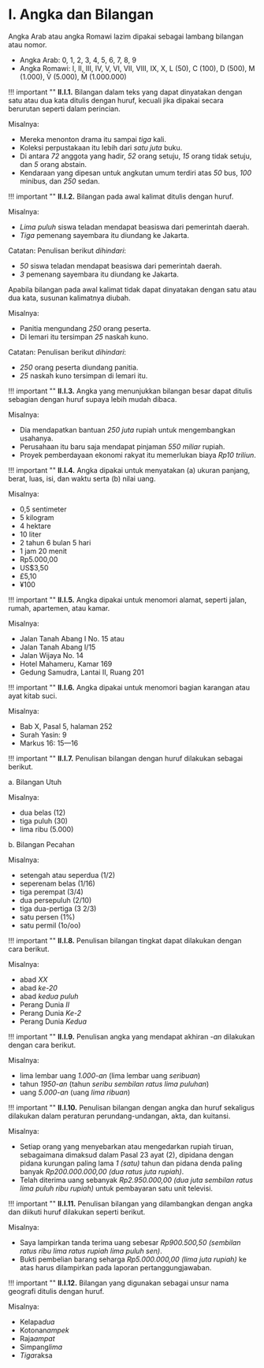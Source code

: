# I. Angka dan Bilangan

Angka Arab atau angka Romawi lazim dipakai sebagai lambang bilangan atau nomor.

- Angka Arab: 0, 1, 2, 3, 4, 5, 6, 7, 8, 9
- Angka Romawi: I, II, III, IV, V, VI, VII, VIII, IX, X, L (50), C (100), D (500), M (1.000), V̄ (5.000), M̄ (1.000.000)

!!! important ""
	**II.I.1.** Bilangan dalam teks yang dapat dinyatakan dengan satu atau dua kata ditulis dengan huruf, kecuali jika dipakai secara berurutan seperti dalam perincian.

Misalnya:

- Mereka menonton drama itu sampai *tiga* kali.
- Koleksi perpustakaan itu lebih dari *satu juta* buku.
- Di antara *72* anggota yang hadir, *52* orang setuju, *15* orang tidak setuju, dan *5* orang abstain.
- Kendaraan yang dipesan untuk angkutan umum terdiri atas *50* bus, *100* minibus, dan *250* sedan.

!!! important ""
	**II.I.2.** Bilangan pada awal kalimat ditulis dengan huruf.

Misalnya:

- *Lima puluh* siswa teladan mendapat beasiswa dari pemerintah daerah.
- *Tiga* pemenang sayembara itu diundang ke Jakarta.

Catatan: Penulisan berikut *dihindari*:

- *50* siswa teladan mendapat beasiswa dari pemerintah daerah.
- *3* pemenang sayembara itu diundang ke Jakarta.

Apabila bilangan pada awal kalimat tidak dapat dinyatakan dengan satu atau dua kata, susunan kalimatnya diubah.

Misalnya:

- Panitia mengundang *250* orang peserta.
- Di lemari itu tersimpan *25* naskah kuno.

Catatan: Penulisan berikut *dihindari*:

- *250* orang peserta diundang panitia.
- *25* naskah kuno tersimpan di lemari itu.

!!! important ""
	**II.I.3.** Angka yang menunjukkan bilangan besar dapat ditulis sebagian dengan huruf supaya lebih mudah dibaca.

Misalnya:

- Dia mendapatkan bantuan *250 juta* rupiah untuk mengembangkan usahanya.
- Perusahaan itu baru saja mendapat pinjaman *550 miliar* rupiah.
- Proyek pemberdayaan ekonomi rakyat itu memerlukan biaya *Rp10 triliun*.

!!! important ""
	**II.I.4.** Angka dipakai untuk menyatakan (a) ukuran panjang, berat, luas, isi, dan waktu serta (b) nilai uang.

Misalnya:

- 0,5 sentimeter
- 5 kilogram
- 4 hektare
- 10 liter
- 2 tahun 6 bulan 5 hari
- 1 jam 20 menit
- Rp5.000,00
- US$3,50
- £5,10
- ¥100

!!! important ""
	**II.I.5.** Angka dipakai untuk menomori alamat, seperti jalan, rumah, apartemen, atau kamar.

Misalnya:

- Jalan Tanah Abang I No. 15 atau
- Jalan Tanah Abang I/15
- Jalan Wijaya No. 14
- Hotel Mahameru, Kamar 169
- Gedung Samudra, Lantai II, Ruang 201

!!! important ""
	**II.I.6.** Angka dipakai untuk menomori bagian karangan atau ayat kitab suci.

Misalnya:

- Bab X, Pasal 5, halaman 252
- Surah Yasin: 9
- Markus 16: 15—16

!!! important ""
	**II.I.7.** Penulisan bilangan dengan huruf dilakukan sebagai berikut.

a. Bilangan Utuh

Misalnya:

- dua belas (12)
- tiga puluh (30)
- lima ribu (5.000)

b. Bilangan Pecahan

Misalnya:

- setengah atau seperdua (1/2)
- seperenam belas (1/16)
- tiga perempat (3/4)
- dua persepuluh (2/10)
- tiga dua-pertiga (3 2/3)
- satu persen (1%)
- satu permil (1o/oo)

!!! important ""
	**II.I.8.** Penulisan bilangan tingkat dapat dilakukan dengan cara berikut.

Misalnya:

- abad *XX*
- abad *ke-20*
- abad *kedua puluh*
- Perang Dunia *II*
- Perang Dunia *Ke-2*
- Perang Dunia *Kedua*

!!! important ""
	**II.I.9.** Penulisan angka yang mendapat akhiran *-an* dilakukan dengan cara berikut.

Misalnya:

- lima lembar uang *1.000-an* (lima lembar uang *seribuan*)
- tahun *1950-an* (tahun *seribu sembilan ratus lima puluhan*)
- uang *5.000-an* (uang *lima ribuan*)

!!! important ""
	**II.I.10.** Penulisan bilangan dengan angka dan huruf sekaligus dilakukan dalam peraturan perundang-undangan, akta, dan kuitansi.

Misalnya:

- Setiap orang yang menyebarkan atau mengedarkan rupiah tiruan, sebagaimana dimaksud dalam Pasal 23 ayat (2), dipidana dengan pidana kurungan paling lama *1 (satu)* tahun dan pidana denda paling banyak *Rp200.000.000,00 (dua ratus juta rupiah)*.
- Telah diterima uang sebanyak *Rp2.950.000,00 (dua juta sembilan ratus lima puluh ribu rupiah)* untuk pembayaran satu unit televisi.

!!! important ""
	**II.I.11.** Penulisan bilangan yang dilambangkan dengan angka dan diikuti huruf dilakukan seperti berikut.

Misalnya:

- Saya lampirkan tanda terima uang sebesar *Rp900.500,50 (sembilan ratus ribu lima ratus rupiah lima puluh sen)*.
- Bukti pembelian barang seharga *Rp5.000.000,00 (lima juta rupiah)* ke atas harus dilampirkan pada laporan pertanggungjawaban.

!!! important ""
	**II.I.12.** Bilangan yang digunakan sebagai unsur nama geografi ditulis dengan huruf.

Misalnya:

- Kelapa*dua*
- Kotonan*ampek*
- Raja*ampat*
- Simpang*lima*
- *Tiga*raksa
